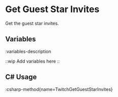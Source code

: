 # Get Guest Star Invites
Get the guest star invites.

## Variables
:variables-description

::wip
Add variables here
::

## C# Usage
:csharp-method{name=TwitchGetGuestStarInvites}